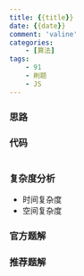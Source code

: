 ```yaml
---
title: {{title}}
date: {{date}}
comment: 'valine'
categories:
    - [算法]
tags:
    - 91
    - 刷题
    - JS
---
```


### 思路

### 代码

```js

```

### 复杂度分析

-   时间复杂度
-   空间复杂度

### 官方题解

### 推荐题解
